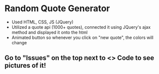 # Random Quote Generator
   * Used HTML, CSS, JS (JQuery)
   * Utilized a quote api (1000+ quotes), connected it using JQuery's ajax method and displayed it onto the html
   * Animated button so whenever you click on "new quote", the colors will change

   ## Go to "Issues" on the top next to <> Code to see pictures of it!

